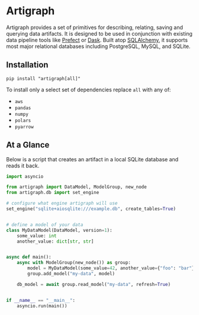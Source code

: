 # Artigraph

Artigraph provides a set of primitives for describing, relating, saving and querying
data artifacts. It is designed to be used in conjunction with existing data pipeline
tools like [Prefect](https://www.prefect.io/) or [Dask](https://dask.org/). Built atop
[SQLAlchemy](https://www.sqlalchemy.org/), it supports most major relational databases
including PostgreSQL, MySQL, and SQLite.

## Installation

```
pip install "artigraph[all]"
```

To install only a select set of dependencies replace `all` with any of:

-   `aws`
-   `pandas`
-   `numpy`
-   `polars`
-   `pyarrow`

## At a Glance

Below is a script that creates an artifact in a local SQLite database and reads it back.

```python
import asyncio

from artigraph import DataModel, ModelGroup, new_node
from artigraph.db import set_engine

# configure what engine artigraph will use
set_engine("sqlite+aiosqlite:///example.db", create_tables=True)


# define a model of your data
class MyDataModel(DataModel, version=1):
    some_value: int
    another_value: dict[str, str]


async def main():
    async with ModelGroup(new_node()) as group:
        model = MyDataModel(some_value=42, another_value={"foo": "bar"})
        group.add_model("my-data", model)

    db_model = await group.read_model("my-data", refresh=True)


if __name__ == "__main__":
    asyncio.run(main())
```
